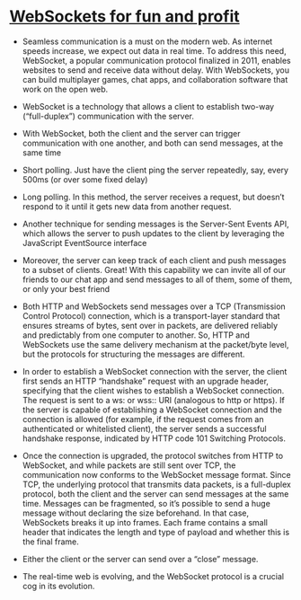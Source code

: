 # [WebSockets for fun and profit](https://stackoverflow.blog/2019/12/18/websockets-for-fun-and-profit/\?utm_source\=Iterable\&utm_medium\=email\&utm_campaign\=the_overflow_newsletter\&utm_content\=12-24-19)

* Seamless communication is a must on the modern web. As internet speeds increase, we expect out data in real time. To address this need, WebSocket, a popular communication protocol finalized in 2011, enables websites to send and receive data without delay. With WebSockets, you can build multiplayer games, chat apps, and collaboration software that work on the open web. 

* WebSocket is a technology that allows a client to establish two-way (“full-duplex”) communication with the server.

* With WebSocket, both the client and the server can trigger communication with one another, and both can send messages, at the same time

* Short polling. Just have the client ping the server repeatedly, say, every 500ms (or over some fixed delay)

* Long polling. In this method, the server receives a request, but doesn’t respond to it until it gets new data from another request.

* Another technique for sending messages is the Server-Sent Events API, which allows the server to push updates to the client by leveraging the JavaScript EventSource interface

* Moreover, the server can keep track of each client and push messages to a subset of clients. Great! With this capability we can invite all of our friends to our chat app and send messages to all of them, some of them, or only your best friend

* Both HTTP and WebSockets send messages over a TCP (Transmission Control Protocol) connection, which is a transport-layer standard that ensures streams of bytes, sent over in packets, are delivered reliably and predictably from one computer to another. So, HTTP and WebSockets use the same delivery mechanism at the packet/byte level, but the protocols for structuring the messages are different.

* In order to establish a WebSocket connection with the server, the client first sends an HTTP “handshake” request with an upgrade header, specifying that the client wishes to establish a WebSocket connection. The request is sent to a ws: or wss:: URI (analogous to http or https). If the server is capable of establishing a WebSocket connection and the connection is allowed (for example, if the request comes from an authenticated or whitelisted client), the server sends a successful handshake response, indicated by HTTP code 101 Switching Protocols.

* Once the connection is upgraded, the protocol switches from HTTP to WebSocket, and while packets are still sent over TCP, the communication now conforms to the WebSocket message format. Since TCP, the underlying protocol that transmits data packets, is a full-duplex protocol, both the client and the server can send messages at the same time. Messages can be fragmented, so it’s possible to send a huge message without declaring the size beforehand. In that case, WebSockets breaks it up into frames. Each frame contains a small header that indicates the length and type of payload and whether this is the final frame.

* Either the client or the server can send over a “close” message.

* The real-time web is evolving, and the WebSocket protocol is a crucial cog in its evolution.